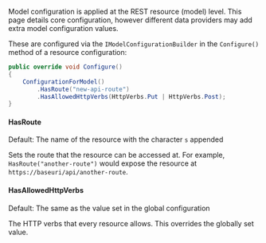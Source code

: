 Model configuration is applied at the REST resource (model) level. This page details core configuration, however different data providers may add extra model configuration values.

These are configured via the `IModelConfigurationBuilder` in the `Configure()` method of a resource configuration:

``` cs
public override void Configure()
{
    ConfigurationForModel()
        .HasRoute("new-api-route")
        .HasAllowedHttpVerbs(HttpVerbs.Put | HttpVerbs.Post);
}
```

#### HasRoute

Default: The name of the resource with the character `s` appended

Sets the route that the resource can be accessed at. For example, `HasRoute("another-route")` would expose the resource at `https://baseuri/api/another-route`.

#### HasAllowedHttpVerbs

Default: The same as the value set in the global configuration

The HTTP verbs that every resource allows. This overrides the globally set value.